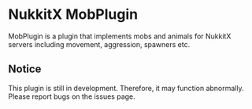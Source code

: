# NukkitX MobPlugin
MobPlugin is a plugin that implements mobs and animals for NukkitX servers including movement, aggression, spawners etc.

## Notice
This plugin is still in development. Therefore, it may function abnormally. Please report bugs on the issues page.
